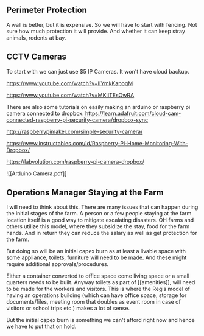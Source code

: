## Perimeter Protection

A wall is better, but it is expensive. So we will have to start with fencing. Not sure how much protection it will provide. And whether it can keep stray animals, rodents at bay. 

## CCTV Cameras

To start with we can just use $5 IP Cameras. It won't have cloud backup. 

https://www.youtube.com/watch?v=IIYmkKapoqM

https://www.youtube.com/watch?v=MKiITEsOwRA

There are also some tutorials on easily making an arduino or raspberry pi camera connected to dropbox.
https://learn.adafruit.com/cloud-cam-connected-raspberry-pi-security-camera/dropbox-sync

http://raspberrypimaker.com/simple-security-camera/

https://www.instructables.com/id/Raspberry-Pi-Home-Monitoring-With-Dropbox/

https://labvolution.com/raspberry-pi-camera-dropbox/

![[Arduino Camera.pdf]]

## Operations Manager Staying at the Farm

I will need to think about this. There are many issues that can happen during the initial stages of the farm. A person or a few people staying at the farm location itself is a good way to mitigate escalating disasters. OH farms and others utilize this model, where they subsidize the stay, food for the farm hands. And in return they can reduce the salary as well as get protection for the farm. 

But doing so will be an initial capex burn as at least a livable space with some appliance, toilets, furniture will need to be made. And these might require additional approvals/procedures. 

Either a container converted to office space come living space or a small quarters needs to be built. Anyway toilets as part of [[amenities]], will need to be made for the workers and visitors. This is where the Regis model of having an operations building (which can have office space, storage for documents/files, meeting room that doubles as event room in case of visitors or school trips etc.) makes a lot of sense. 

But the initial capex burn is something we can't afford right now and hence we have to put that on hold.
